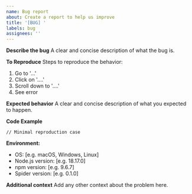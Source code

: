 ```yaml
---
name: Bug report
about: Create a report to help us improve
title: '[BUG] '
labels: bug
assignees: ''
---
```


**Describe the bug**
A clear and concise description of what the bug is.

**To Reproduce**
Steps to reproduce the behavior:

1. Go to '...'
2. Click on '....'
3. Scroll down to '....'
4. See error

**Expected behavior**
A clear and concise description of what you expected to happen.

**Code Example**

```tsx
// Minimal reproduction case
```

**Environment:**

- OS: [e.g. macOS, Windows, Linux]
- Node.js version: [e.g. 18.17.0]
- npm version: [e.g. 9.6.7]
- Spider version: [e.g. 0.1.0]

**Additional context**
Add any other context about the problem here.
